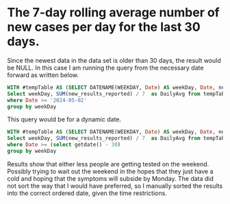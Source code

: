 # The 7-day rolling average number of new cases per day for the last 30 days.


  
Since the newest data in the data set is older than 30 days, the result would be NULL.
In this case I am running the query from the necessary date forward as written below.

```sql
WITH #tempTable AS (SELECT DATENAME(WEEKDAY, Date) AS weekDay, Date, new_results_reported from Homework)
Select weekDay, SUM(new_results_reported) / 7  as DailyAvg from tempTable
where Date >= '2024-05-02'
group by weekDay
```
This query would be for a dynamic date.

```sql
WITH #tempTable AS (SELECT DATENAME(WEEKDAY, Date) AS weekDay, Date, new_results_reported from Homework)
Select weekDay, SUM(new_results_reported) / 7  as DailyAvg from tempTable
where Date >= (select getdate() - 30)
group by weekDay
``` 

Results show that either less people are getting tested on the weekend.  Possibly trying to wait out the weekend in the hopes that they just have a cold and hoping that the symptoms will subside by Monday.
The data did not sort the way that I would have preferred, so I manually sorted the results into the correct ordered date, given the time restrictions.
